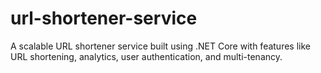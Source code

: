 # url-shortener-service
A scalable URL shortener service built using .NET Core with features like URL shortening, analytics, user authentication, and multi-tenancy.
